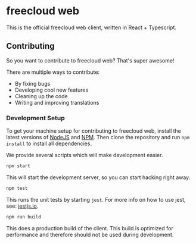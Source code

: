 # freecloud web

This is the official freecloud web client, written in React + Typescript.

## Contributing

So you want to contribute to freecloud web? That's super awesome!

There are multiple ways to contribute:

- By fixing bugs
- Developing cool new features
- Cleaning up the code
- Writing and improving translations

### Development Setup

To get your machine setup for contributing to freecloud web, install the latest versions of [NodeJS](https://nodejs.org) and [NPM](https://npmjs.com).
Then clone the repository and run `npm install` to install all dependencies.

We provide several scripts which will make development easier.

```sh
npm start
```

This will start the development server, so you can start hacking right away.

```sh
npm test
```

This runs the unit tests by starting `jest`. For more info on how to use jest, see: [jestjs.io](https://jestjs.io/).

```sh
npm run build
```

This does a production build of the client. This build is optimized for performance and therefore should not be used during development.
